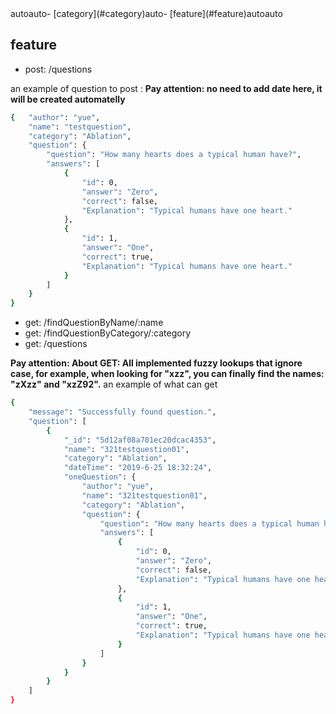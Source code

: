 <!-- TOC -->autoauto- [category](#category)auto- [feature](#feature)autoauto<!-- /TOC -->


## feature
  - post: /questions

an example of question to post :
**Pay attention: no need to add date here, it will be created automatelly**
```sh
{   "author": "yue",
    "name": "testquestion",
    "category": "Ablation",
    "question": {
        "question": "How many hearts does a typical human have?",
        "answers": [
            {
                "id": 0,
                "answer": "Zero",
                "correct": false,
                "Explanation": "Typical humans have one heart."
            },
            {
                "id": 1,
                "answer": "One",
                "correct": true,
                "Explanation": "Typical humans have one heart."
            }
        ]
    }
}
```
  - get: /findQuestionByName/:name
  - get: /findQuestionByCategory/:category
  - get: /questions

**Pay attention:
About GET: All implemented fuzzy lookups that ignore case, for example, when looking for "xzz", you can finally find the names: "zXzz" and "xzZ92".**
an example of what can get
```sh
{
    "message": "Successfully found question.",
    "question": [
        {
            "_id": "5d12af08a701ec20dcac4353",
            "name": "321testquestion01",
            "category": "Ablation",
            "dateTime": "2019-6-25 18:32:24",
            "oneQuestion": {
                "author": "yue",
                "name": "321testquestion01",
                "category": "Ablation",
                "question": {
                    "question": "How many hearts does a typical human have?",
                    "answers": [
                        {
                            "id": 0,
                            "answer": "Zero",
                            "correct": false,
                            "Explanation": "Typical humans have one heart."
                        },
                        {
                            "id": 1,
                            "answer": "One",
                            "correct": true,
                            "Explanation": "Typical humans have one heart."
                        }
                    ]
                }
            }
        }
    ]
}
```
